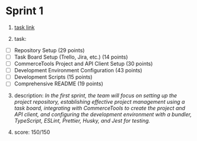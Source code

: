 # Sprint 1

1. [task link](https://github.com/rolling-scopes-school/tasks/blob/master/tasks/eCommerce-Application/Sprints/Sprint%231.md)

2. task:

- [ ] Repository Setup (29 points)
- [ ] Task Board Setup (Trello, Jira, etc.) (14 points)
- [ ] CommerceTools Project and API Client Setup (30 points)
- [ ] Development Environment Configuration (43 points)
- [ ] Development Scripts (15 points)
- [ ] Comprehensive README (19 points)

3. description: _In the first sprint, the team will focus on setting up the project repository, establishing effective project management using a task board, integrating with CommerceTools to create the project and API client, and configuring the development environment with a bundler, TypeScript, ESLint, Prettier, Husky, and Jest for testing._

4. score: 150/150
